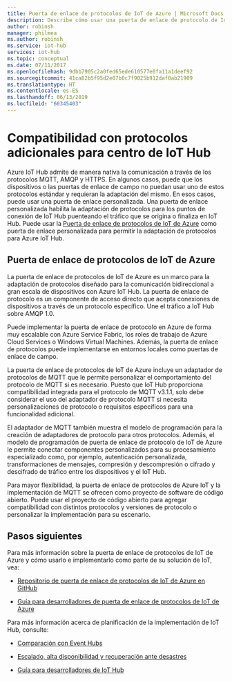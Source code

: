 ```yaml
---
title: Puerta de enlace de protocolos de IoT de Azure | Microsoft Docs
description: Describe cómo usar una puerta de enlace de protocolo de IoT de Azure para extender el protocolo y las funcionalidades de IoT Hub para permitir que los dispositivos se conecten al centro que usa los protocolos no compatibles con IoT de forma nativa.
author: robinsh
manager: philmea
ms.author: robinsh
ms.service: iot-hub
services: iot-hub
ms.topic: conceptual
ms.date: 07/11/2017
ms.openlocfilehash: 9dbb7905c2a0fed65ede610577e0fa11a1deef92
ms.sourcegitcommit: 41ca82b5f95d2e07b0c7f9025b912daf0ab21909
ms.translationtype: HT
ms.contentlocale: es-ES
ms.lasthandoff: 06/13/2019
ms.locfileid: "60345403"
---
```

# <a name="support-additional-protocols-for-iot-hub"></a>Compatibilidad con protocolos adicionales para centro de IoT Hub

Azure IoT Hub admite de manera nativa la comunicación a través de los protocolos MQTT, AMQP y HTTPS. En algunos casos, puede que los dispositivos o las puertas de enlace de campo no puedan usar uno de estos protocolos estándar y requieran la adaptación del mismo. En esos casos, puede usar una puerta de enlace personalizada. Una puerta de enlace personalizada habilita la adaptación de protocolos para los puntos de conexión de IoT Hub puenteando el tráfico que se origina o finaliza en IoT Hub. Puede usar la [Puerta de enlace de protocolos de IoT de Azure](https://github.com/Azure/azure-iot-protocol-gateway/blob/master/README.md) como puerta de enlace personalizada para permitir la adaptación de protocolos para Azure IoT Hub.

## <a name="azure-iot-protocol-gateway"></a>Puerta de enlace de protocolos de IoT de Azure

La puerta de enlace de protocolos de IoT de Azure es un marco para la adaptación de protocolos diseñado para la comunicación bidireccional a gran escala de dispositivos con Azure IoT Hub. La puerta de enlace de protocolo es un componente de acceso directo que acepta conexiones de dispositivos a través de un protocolo específico. Une el tráfico a IoT Hub sobre AMQP 1.0.

Puede implementar la puerta de enlace de protocolo en Azure de forma muy escalable con Azure Service Fabric, los roles de trabajo de Azure Cloud Services o Windows Virtual Machines. Además, la puerta de enlace de protocolos puede implementarse en entornos locales como puertas de enlace de campo.

La puerta de enlace de protocolos de IoT de Azure incluye un adaptador de protocolos de MQTT que le permite personalizar el comportamiento del protocolo de MQTT si es necesario. Puesto que IoT Hub proporciona compatibilidad integrada para el protocolo de MQTT v3.1.1, solo debe considerar el uso del adaptador de protocolo MQTT si necesita personalizaciones de protocolo o requisitos específicos para una funcionalidad adicional.

El adaptador de MQTT también muestra el modelo de programación para la creación de adaptadores de protocolo para otros protocolos. Además, el modelo de programación de puerta de enlace de protocolo de IoT de Azure le permite conectar componentes personalizados para su procesamiento especializado como, por ejemplo, autenticación personalizada, transformaciones de mensajes, compresión y descompresión o cifrado y descifrado de tráfico entre los dispositivos y el IoT Hub.

Para mayor flexibilidad, la puerta de enlace de protocolos de Azure IoT y la implementación de MQTT se ofrecen como proyecto de software de código abierto. Puede usar el proyecto de código abierto para agregar compatibilidad con distintos protocolos y versiones de protocolo o personalizar la implementación para su escenario. 

## <a name="next-steps"></a>Pasos siguientes

Para más información sobre la puerta de enlace de protocolos de IoT de Azure y cómo usarlo e implementarlo como parte de su solución de IoT, vea:

* [Repositorio de puerta de enlace de protocolos de IoT de Azure en GitHub](https://github.com/Azure/azure-iot-protocol-gateway/blob/master/README.md)

* [Guía para desarrolladores de puerta de enlace de protocolos de IoT de Azure](https://github.com/Azure/azure-iot-protocol-gateway/blob/master/docs/DeveloperGuide.md)

Para más información acerca de planificación de la implementación de IoT Hub, consulte:

* [Comparación con Event Hubs](iot-hub-compare-event-hubs.md)

* [Escalado, alta disponibilidad y recuperación ante desastres](iot-hub-scaling.md)

* [Guía para desarrolladores de IoT Hub](iot-hub-devguide.md)